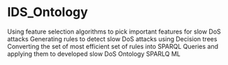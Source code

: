 # IDS_Ontology
Using feature selection algorithms to pick important features for slow DoS attacks
Generating rules to detect slow DoS attacks using Decision trees
Converting the set of most efficient set of rules into SPARQL Queries and applying them to developed slow DoS Ontology
SPARLQ ML
